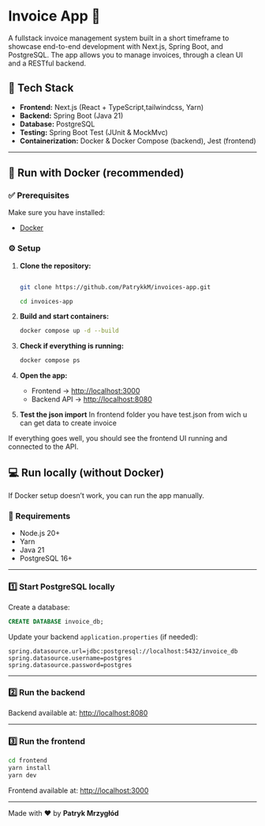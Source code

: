 # Invoice App 🧾

A fullstack invoice management system built in a short timeframe to showcase end-to-end development with Next.js, Spring Boot, and PostgreSQL.
The app allows you to manage invoices, through a clean UI and a RESTful backend.

## 🚀 Tech Stack

- **Frontend:** Next.js (React + TypeScript,tailwindcss, Yarn)
- **Backend:** Spring Boot (Java 21)
- **Database:** PostgreSQL
- **Testing:** Spring Boot Test (JUnit & MockMvc)
- **Containerization:** Docker & Docker Compose (backend), Jest (frontend)

---

## 🐳 Run with Docker (recommended)

### ✅ Prerequisites

Make sure you have installed:

- [Docker](https://www.docker.com/get-started)

### ⚙️ Setup

1. **Clone the repository:**

   ```bash

   git clone https://github.com/PatrykkM/invoices-app.git

   cd invoices-app
   ```

2. **Build and start containers:**

   ```bash
   docker compose up -d --build
   ```

3. **Check if everything is running:**

   ```bash
   docker compose ps
   ```

4. **Open the app:**

   - Frontend → [http://localhost:3000](http://localhost:3000)
   - Backend API → [http://localhost:8080](http://localhost:8080)

5. **Test the json import**
   In frontend folder you have test.json from wich u can get data to create invoice

If everything goes well, you should see the frontend UI running and connected to the API.

## 💻 Run locally (without Docker)

If Docker setup doesn’t work, you can run the app manually.

### 🧩 Requirements

- Node.js 20+
- Yarn
- Java 21
- PostgreSQL 16+

---

### 1️⃣ Start PostgreSQL locally

Create a database:

```sql
CREATE DATABASE invoice_db;
```

Update your backend `application.properties` (if needed):

```properties
spring.datasource.url=jdbc:postgresql://localhost:5432/invoice_db
spring.datasource.username=postgres
spring.datasource.password=postgres
```

---

### 2️⃣ Run the backend

Backend available at: [http://localhost:8080](http://localhost:8080)

---

### 3️⃣ Run the frontend

```bash
cd frontend
yarn install
yarn dev
```

Frontend available at: [http://localhost:3000](http://localhost:3000)

---

Made with ❤️ by **Patryk Mrzygłód**
